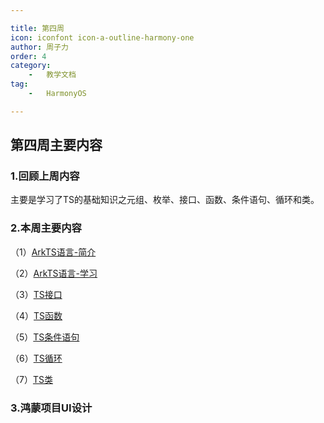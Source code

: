 ```yaml
---

title: 第四周 
icon: iconfont icon-a-outline-harmony-one  
author: 周子力  
order: 4  
category:
    -   教学文档  
tag:
    -   HarmonyOS

---
```


## 第四周主要内容

### 1.回顾上周内容

主要是学习了TS的基础知识之元组、枚举、接口、函数、条件语句、循环和类。


### 2.本周主要内容

（1）[ArkTS语言-简介](../ArkTS语言.md)

（2）[ArkTS语言-学习](../学会使用鸿蒙文档.md)

（3）[TS接口](../TS接口.md)

（4）[TS函数](../TS函数.md)

（5）[TS条件语句](../TS条件语句.md)

（6）[TS循环](../TS循环.md)

（7）[TS类](../TS类.md)


### 3.鸿蒙项目UI设计
